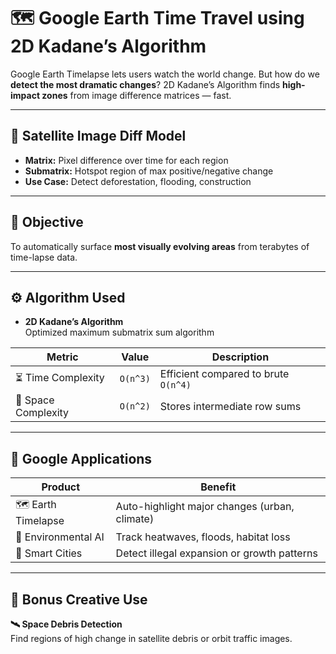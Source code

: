 # 🗺️ Google Earth Time Travel using 2D Kadane’s Algorithm

Google Earth Timelapse lets users watch the world change. But how do we **detect the most dramatic changes**? 2D Kadane’s Algorithm finds **high-impact zones** from image difference matrices — fast.

---

## 🧮 Satellite Image Diff Model

- **Matrix:** Pixel difference over time for each region  
- **Submatrix:** Hotspot region of max positive/negative change  
- **Use Case:** Detect deforestation, flooding, construction

---

## 🎯 Objective

To automatically surface **most visually evolving areas** from terabytes of time-lapse data.

---

## ⚙️ Algorithm Used

- **2D Kadane’s Algorithm**  
  Optimized maximum submatrix sum algorithm

| Metric             | Value     | Description                          |
|--------------------|-----------|--------------------------------------|
| ⏳ Time Complexity  | `O(n^3)`  | Efficient compared to brute `O(n^4)` |
| 🧠 Space Complexity | `O(n^2)`  | Stores intermediate row sums         |

---

## 🧠 Google Applications

| Product             | Benefit                                      |
|---------------------|----------------------------------------------|
| 🗺️ Earth Timelapse  | Auto-highlight major changes (urban, climate) |
| 🔬 Environmental AI | Track heatwaves, floods, habitat loss        |
| 🌆 Smart Cities     | Detect illegal expansion or growth patterns  |

---

## 🔮 Bonus Creative Use

**🛰️ Space Debris Detection**  
Find regions of high change in satellite debris or orbit traffic images.

